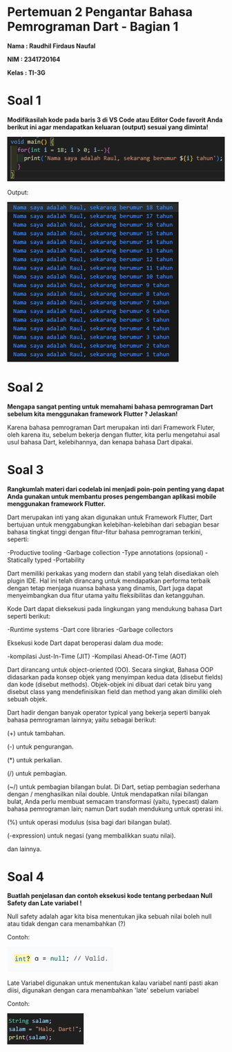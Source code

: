 # Pertemuan 2 Pengantar Bahasa Pemrograman Dart - Bagian 1

**Nama : Raudhil Firdaus Naufal** 

**NIM : 2341720164**  

**Kelas : TI-3G**

# Soal 1

**Modifikasilah kode pada baris 3 di VS Code atau Editor Code favorit Anda berikut ini agar mendapatkan keluaran (output) sesuai yang diminta!**

![alt text](img/gambar1.png)

Output:
    
![alt text](img/gambar2.png)

# Soal 2

**Mengapa sangat penting untuk memahami bahasa pemrograman Dart sebelum kita menggunakan framework Flutter ? Jelaskan!**

Karena bahasa pemrograman Dart merupakan inti dari Framework Fluter, oleh karena itu, sebelum bekerja dengan flutter, kita perlu mengetahui asal usul bahasa Dart, kelebihannya, dan kenapa bahasa Dart dipakai.

# Soal 3

**Rangkumlah materi dari codelab ini menjadi poin-poin penting yang dapat Anda gunakan untuk membantu proses pengembangan aplikasi mobile menggunakan framework Flutter.**

Dart merupakan inti yang akan digunakan untuk Framework Flutter, Dart bertujuan untuk menggabungkan kelebihan-kelebihan dari sebagian besar bahasa tingkat tinggi dengan fitur-fitur bahasa pemrograman terkini, seperti:

-Productive tooling
-Garbage collection
-Type annotations (opsional)
-Statically typed
-Portability

Dart memiliki perkakas yang modern dan stabil yang telah disediakan oleh plugin IDE. Hal ini telah dirancang untuk mendapatkan performa terbaik dengan tetap menjaga nuansa bahasa yang dinamis, Dart juga dapat menyeimbangkan dua fitur utama yaitu fleksibilitas dan ketangguhan.

Kode Dart dapat dieksekusi pada lingkungan yang mendukung bahasa Dart seperti berikut:

-Runtime systems
-Dart core libraries
-Garbage collectors

Eksekusi kode Dart dapat beroperasi dalam dua mode:

-kompilasi Just-In-Time (JIT)
-Kompilasi Ahead-Of-Time (AOT)

Dart dirancang untuk object-oriented (OO). Secara singkat, Bahasa OOP didasarkan pada konsep objek yang menyimpan kedua data (disebut fields) dan kode (disebut methods). Objek-objek ini dibuat dari cetak biru yang disebut class yang mendefinisikan field dan method yang akan dimiliki oleh sebuah objek.

Dart hadir dengan banyak operator typical yang bekerja seperti banyak bahasa pemrograman lainnya; yaitu sebagai berikut:

(+) untuk tambahan.

(-) untuk pengurangan.

(*) untuk perkalian.

(/) untuk pembagian.

(~/)  untuk pembagian bilangan bulat. Di Dart, setiap pembagian sederhana dengan / menghasilkan nilai double. Untuk mendapatkan nilai bilangan bulat, Anda perlu membuat semacam transformasi (yaitu, typecast) dalam bahasa pemrograman lain; namun Dart sudah mendukung untuk operasi ini.

(%) untuk operasi modulus (sisa bagi dari bilangan bulat).

(-expression) untuk negasi (yang membalikkan suatu nilai).

dan lainnya.

# Soal 4

**Buatlah penjelasan dan contoh eksekusi kode tentang perbedaan Null Safety dan Late variabel !**

Null safety adalah agar kita bisa menentukan jika sebuah nilai boleh null atau tidak dengan cara menambahkan (?)

Contoh:

![alt text](img/gambar3.png)

Late Variabel digunakan untuk menentukan kalau variabel nanti pasti akan diisi, digunakan dengan cara menambahkan 'late' sebelum variabel 

Contoh:

![alt text](img/gambar4.png)



